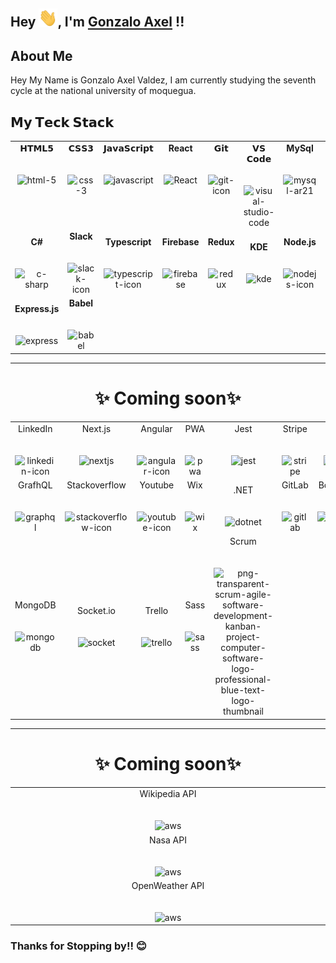 ## Hey <img src="https://raw.githubusercontent.com/parth-27/parth-27/master/Hi.gif" width="30px">, I'm [Gonzalo Axel](https://github.com/GonzaloAxelH) !!

</h2>

## About Me

Hey My Name is Gonzalo Axel Valdez, I am currently studying the seventh cycle at the national university of moquegua.

## 𝗠𝘆 𝗧𝗲𝗰𝗸 𝗦𝘁𝗮𝗰𝗸
<table>
  <tbody>
    <tr valign="top">
      <td width="14.2%" align="center"><span>𝗛𝗧𝗠𝗟𝟱</span><br>
      <br>
      <br>
      <img height="64px" src="https://cdn.svgporn.com/logos/html-5.svg" alt="html-5"></td>
      <td width="14.2%" align="center"><span>𝗖𝗦𝗦𝟯</span><br>
      <br>
      <br>
      <img height="64px" src="https://cdn.svgporn.com/logos/css-3.svg" alt="css-3"></td>
      <td width="14.2%" align="center"><span>𝗝𝗮𝘃𝗮𝗦𝗰𝗿𝗶𝗽𝘁</span><br>
      <br>
      <br>
      <img height="64px" src="https://cdn.svgporn.com/logos/javascript.svg" alt="javascript"></td>
      <td width="14.2%" align="center"><span><strong>React</strong></span><br>
      <br>
      <br>
      <img height="64px" src="https://cdn4.iconfinder.com/data/icons/logos-3/600/React.js_logo-512.png" alt="React"></td>
      <td width="14.2%" align="center"><span>𝗚𝗶𝘁</span><br>
      <br>
      <br>
      <img height="64px" src="https://cdn.svgporn.com/logos/git-icon.svg" alt="git-icon"></td>
      <td width="14.2%" align="center"><span>𝗩𝗦 𝗖𝗼𝗱𝗲</span><br>
      <br>
      <br>
      <img height="64px" src="https://cdn.svgporn.com/logos/visual-studio-code.svg" alt="visual-studio-code"></td>
      <td width="14.2%" align="center"><span><strong>MySql</strong></span><br>
      <br>
      <br>
      <img height="64px" src="https://www.vectorlogo.zone/logos/mysql/mysql-ar21.svg" alt="mysql-ar21"></td>
      <td width="14.2%" align="center"><span><strong>PostgreSQL</strong></span><br>
      <br>
      <br>
      <img height="64px" src="https://cdn.svgporn.com/logos/postgresql.svg" alt="postgresql"></td>
    </tr>
    <tr>
      <td width="14.2%" align="center"><span><strong>C#</strong></span><br>
      <br>
      <br>
      <img height="64px" src="https://cdn.svgporn.com/logos/c-sharp.svg" alt="c-sharp"></td>
      <td width="14.2%" align="center"><span><strong>Slack</strong></span><br>
      <br>
      <br>
      <img height="64px" src="https://cdn.svgporn.com/logos/slack-icon.svg" alt="slack-icon"></td>
      <td width="14.2%" align="center"><span><strong>Typescript</strong></span><br>
      <br>
      <br>
      <img height="64px" src="https://cdn.svgporn.com/logos/typescript-icon.svg" alt="typescript-icon"></td>
      <td width="14.2%" align="center"><span><strong>Firebase</strong></span><br>
      <br>
      <br>
      <img height="64px" src="https://cdn.svgporn.com/logos/firebase.svg" alt="firebase"></td>
      <td width="14.2%" align="center"><span><strong>Redux</strong></span><br>
      <br>
      <br>
      <img height="64px" src="https://cdn.svgporn.com/logos/redux.svg" alt="redux"></td>
      <td width="14.2%" align="center"><span><strong>KDE</strong></span><br>
      <br>
      <br>
      <img height="64px" src="https://cdn.svgporn.com/logos/kde.svg" alt="kde"></td>
      <td width="14.2%" align="center"><span><strong>Node.js</strong></span><br>
      <br>
      <br>
      <img height="64px" src="https://cdn.svgporn.com/logos/nodejs-icon.svg" alt="nodejs-icon"></td>
      <td width="14.2%" align="center"><span><strong>VIM</strong></span><br>
      <br>
      <br>
      <img height="64px" src="https://cdn.svgporn.com/logos/vim.svg" alt="vim"></td>
    </tr>
    <tr>
      <td width="14.2%" align="center"><span><strong>Express.js</strong></span><br>
      <br>
      <br>
      <img height="64px" src="https://cdn.svgporn.com/logos/express.svg" alt="express"></td>
      <td width="14.2%" align="center"><span><strong>Babel</strong></span><br>
      <br>
      <br>
      <img height="64px" src="https://cdn.svgporn.com/logos/babel.svg" alt="babel"></td>
    </tr>
  </tbody>
</table>
<hr>
<div align="center">
  <h1 align="center">✨ Coming soon✨</h1>
</div>
<table>
  <tbody>
    <tr valign="top">
      <td width="14.2%" align="center"><span>LinkedIn</span><br>
      <br>
      <br>
      <img height="64px" src="https://cdn.svgporn.com/logos/linkedin-icon.svg" alt="linkedin-icon"></td>
      <td width="14.2%" align="center"><span>Next.js</span><br>
      <br>
      <br>
      <img height="64px" src="https://cdn.svgporn.com/logos/nextjs.svg" alt="nextjs"></td>
      <td width="14.2%" align="center"><span>Angular</span><br>
      <br>
      <br>
      <img height="64px" src="https://cdn.svgporn.com/logos/angular-icon.svg" alt="angular-icon"></td>
      <td width="14.2%" align="center"><span>PWA</span><br>
      <br>
      <br>
      <img height="64px" src="https://cdn.svgporn.com/logos/pwa.svg" alt="pwa"></td>
      <td width="14.2%" align="center"><span>Jest</span><br>
      <br>
      <br>
      <img height="64px" src="https://cdn.svgporn.com/logos/jest.svg" alt="jest"></td>
      <td width="14.2%" align="center"><span>Stripe</span><br>
      <br>
      <br>
      <img height="64px" src="https://cdn.svgporn.com/logos/stripe.svg" alt="stripe"></td>
      <td width="14.2%" align="center"><span>AWS</span><br>
      <br>
      <br>
      <img height="64px" src="https://cdn.svgporn.com/logos/aws.svg" alt="aws"></td>
    </tr>
    <tr>
      <td width="14.2%" align="center"><span>GrafhQL</span><br>
      <br>
      <br>
      <img height="64px" src="https://cdn.svgporn.com/logos/graphql.svg" alt="graphql"></td>
      <td width="14.2%" align="center"><span>Stackoverflow</span><br>
      <br>
      <br>
      <img height="64px" src="https://cdn.svgporn.com/logos/stackoverflow-icon.svg" alt="stackoverflow-icon"></td>
      <td width="14.2%" align="center"><span>Youtube</span><br>
      <br>
      <br>
      <img height="64px" src="https://cdn.svgporn.com/logos/youtube-icon.svg" alt="youtube-icon"></td>
      <td width="14.2%" align="center"><span>Wix</span><br>
      <br>
      <br>
      <img height="64px" src="https://cdn.svgporn.com/logos/wix.svg" alt="wix"></td>
      <td width="14.2%" align="center"><span>.NET</span><br>
      <br>
      <br>
      <img height="64px" src="https://cdn.svgporn.com/logos/dotnet.svg" alt="dotnet"></td>
      <td width="14.2%" align="center"><span>GitLab</span><br>
      <br>
      <br>
      <img height="64px" src="https://cdn.svgporn.com/logos/gitlab.svg" alt="gitlab"></td>
      <td width="14.2%" align="center"><span>Boostrap</span><br>
      <br>
      <br>
      <img height="64px" src="https://cdn.svgporn.com/logos/bootstrap.svg" alt="bootstrap"></td>
    </tr>
    <tr>
      <td width="14.2%" align="center"><span>MongoDB</span><br>
      <br>
      <br>
      <img height="64px" src="https://cdn.svgporn.com/logos/mongodb.svg" alt="mongodb"></td>
      <td width="14.2%" align="center"><span>Socket.io</span><br>
      <br>
      <br>
      <img height="64px" src="https://cdn.svgporn.com/logos/socket.io.svg" alt="socket"></td>
      <td width="14.2%" align="center"><span>Trello</span><br>
      <br>
      <br>
      <img height="64px" src="https://cdn.svgporn.com/logos/trello.svg" alt="trello"></td>
      <td width="14.2%" align="center"><span>Sass</span><br>
      <br>
      <br>
      <img height="64px" src="https://cdn.svgporn.com/logos/sass.svg" alt="sass"></td>
      <td width="20.2%" align="center"><span>Scrum</span><br>
      <br>
      <br>
      <img height="64px" src="https://w7.pngwing.com/pngs/561/944/png-transparent-scrum-agile-software-development-kanban-project-computer-software-logo-professional-blue-text-logo-thumbnail.png" alt="png-transparent-scrum-agile-software-development-kanban-project-computer-software-logo-professional-blue-text-logo-thumbnail"></td>
    </tr>
  </tbody>
</table>
<hr>
<div align="center">
  <h1 align="center">✨ Coming soon✨</h1>
</div>


<table>
  <tbody>
    <tr valign="top">
      <td width="14.2%" align="center"><span>Wikipedia API</span><br>
      <br>
      <br>
      <img height="64px" src="https://upload.wikimedia.org/wikipedia/commons/d/de/Wikipedia_Logo_1.0.png" alt="aws"></td>
    </tr>
    <tr valign="top">
      <td width="14.2%" align="center"><span>Nasa API</span><br>
      <br>
      <br>
      <img height="64px" src="https://logodownload.org/wp-content/uploads/2019/03/nasa-logo.png" alt="aws"></td>
    </tr>
    <tr valign="top">
      <td width="14.2%" align="center"><span>OpenWeather API</span><br>
      <br>
      <br>
      <img height="64px" src="https://raw.githubusercontent.com/bugsounet/MMM-Weather/master/logo.png" alt="aws"></td>
    </tr>
  </tbody>
</table>


<h3>Thanks for Stopping by!! 😊</h3>


